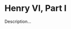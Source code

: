 <!-- ======================================================================
--- Search engine
title:          Henry VI, Part I
keywords:       Henry VI Part I, Shakespeare, history
description:    Henry VI, Part I by William Shakespeare.
--- Menu system
order:          40
text:           Henry VI, Part I
hidden:         false
umbel:          false
--- Page properties
id:             
document:       
layout:         layout-2-left
$-left:         play-list
======================================================================= -->

# Henry VI, Part I

Description...
